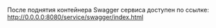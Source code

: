 После поднятия контейнера Swagger сервиса доступен по ссылке:
http://0.0.0.0:8080/service/swagger/index.html
